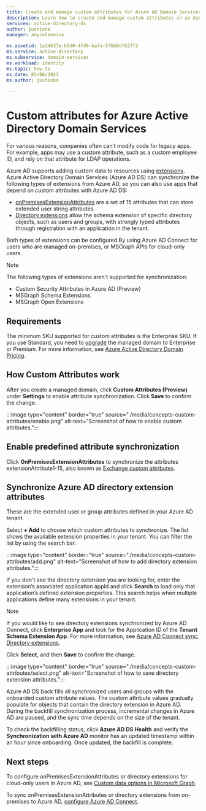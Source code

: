 ```yaml
---
title: Create and manage custom attributes for Azure AD Domain Services | Microsoft Docs
description: Learn how to create and manage custom attributes in an Azure AD DS managed domain.
services: active-directory-ds
author: justinha
manager: amycolannino

ms.assetid: 1a14637e-b3d0-4fd9-ba7a-576b8df62ff2
ms.service: active-directory
ms.subservice: domain-services
ms.workload: identity
ms.topic: how-to
ms.date: 03/06/2023
ms.author: justinha

---
```

# Custom attributes for Azure Active Directory Domain Services

For various reasons, companies often can’t modify code for legacy apps. For example, apps may use a custom attribute, such as a custom employee ID, and rely on that attribute for LDAP operations. 

Azure AD supports adding custom data to resources using [extensions](/graph/extensibility-overview). Azure Active Directory Domain Services (Azure AD DS) can synchronize the following types of extensions from Azure AD, so you can also use apps that depend on custom attributes with Azure AD DS:  

- [onPremisesExtensionAttributes](/graph/extensibility-overview?tabs=http#extension-attributes) are a set of 15 attributes that can store extended user string attributes. 
- [Directory extensions](/graph/extensibility-overview?tabs=http#directory-azure-ad-extensions) allow the schema extension of specific directory objects, such as users and groups, with strongly typed attributes through registration with an application in the tenant. 

Both types of extensions can be configured By using Azure AD Connect for users who are managed on-premises, or MSGraph APIs for cloud-only users. 

>[!Note] 
>The following types of extensions aren't supported for synchronization:  
>- Custom Security Attributes in Azure AD (Preview)
>- MSGraph Schema Extensions
>- MSGraph Open Extensions


## Requirements 

The minimum SKU supported for custom attributes is the Enterprise SKU. If you use Standard, you need to [upgrade](change-sku.md) the managed domain to Enterprise or Premium. For more information, see [Azure Active Directory Domain Pricing](https://azure.microsoft.com/pricing/details/active-directory-ds/). 

## How Custom Attributes work 

After you create a managed domain, click **Custom Attributes (Preview)** under **Settings** to enable attribute synchronization. Click **Save** to confirm the change. 

:::image type="content" border="true" source="./media/concepts-custom-attributes/enable.png" alt-text="Screenshot of how to enable custom attributes.":::

## Enable predefined attribute synchronization 

Click **OnPremisesExtensionAttributes** to synchronize the attributes extensionAttribute1-15, also known as [Exchange custom attributes](/graph/api/resources/onpremisesextensionattributes?view=graph-rest-1.0).

## Synchronize Azure AD directory extension attributes 

These are the extended user or group attributes defined in your Azure AD tenant. 

Select **+ Add** to choose which custom attributes to synchronize. The list shows the available extension properties in your tenant. You can filter the list by using the search bar. 

:::image type="content" border="true" source="./media/concepts-custom-attributes/add.png" alt-text="Screenshot of how to add directory extension attributes.":::


If you don't see the directory extension you are looking for, enter the extension’s associated application appId and click **Search** to load only that application’s defined extension properties. This search helps when multiple applications define many extensions in your tenant.  

>[!NOTE]
>If you would like to see directory extensions synchronized by Azure AD Connect, click **Enterprise App** and look for the Application ID of the **Tenant Schema Extension App**. For more information, see [Azure AD Connect sync: Directory extensions](../active-directory/hybrid/how-to-connect-sync-feature-directory-extensions.md#configuration-changes-in-azure-ad-made-by-the-wizard).  

Click **Select**, and then **Save** to confirm the change. 

:::image type="content" border="true" source="./media/concepts-custom-attributes/select.png" alt-text="Screenshot of how to save directory extension attributes.":::

Azure AD DS back fills all synchronized users and groups with the onboarded custom attribute values. The custom attribute values gradually populate for objects that contain the directory extension in Azure AD. During the backfill synchronization process, incremental changes in Azure AD are paused, and the sync time depends on the size of the tenant. 

To check the backfilling status, click **Azure AD DS Health** and verify the **Synchronization with Azure AD** monitor has an updated timestamp within an hour since onboarding. Once updated, the backfill is complete. 

## Next steps 

To configure onPremisesExtensionAttributes or directory extensions for cloud-only users in Azure AD, see [Custom data options in Microsoft Graph](/graph/extensibility-overview?tabs=http#custom-data-options-in-microsoft-graph). 

To sync onPremisesExtensionAttributes or directory extensions from on-premises to Azure AD, [configure Azure AD Connect](../active-directory/hybrid/how-to-connect-sync-feature-directory-extensions.md). 